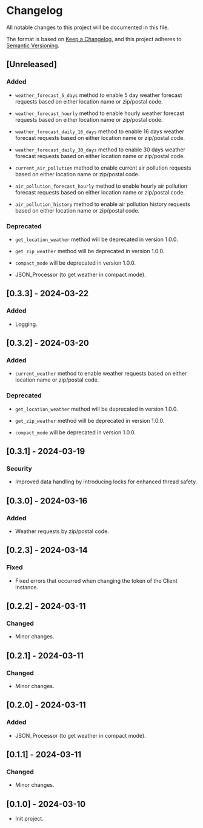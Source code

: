 # Changelog

All notable changes to this project will be documented in this file.

The format is based on [Keep a Changelog](https://keepachangelog.com/en/1.1.0/),
and this project adheres to [Semantic Versioning](https://semver.org/spec/v2.0.0.html).

## [Unreleased]

### Added

- `weather_forecast_5_days` method to enable 5 day weather forecast requests based on
  either location name or zip/postal code.

- `weather_forecast_hourly` method to enable hourly weather forecast requests based on
  either location name or zip/postal code.

- `weather_forecast_daily_16_days` method to enable 16 days weather forecast requests
  based on either location name or zip/postal code.

- `weather_forecast_daily_30_days` method to enable 30 days weather forecast requests
  based on either location name or zip/postal code.

- `current_air_pollution` method to enable current air pollution requests based
  on either location name or zip/postal code.

- `air_pollution_forecast_hourly` method to enable hourly air pollution forecast
  requests based on either location name or zip/postal code.

- `air_pollution_history` method to enable air pollution history requests based
  on either location name or zip/postal code.

### Deprecated

- `get_location_weather` method will be deprecated in version 1.0.0.
  
- `get_zip_weather` method will be deprecated in version 1.0.0.

- `compact_mode` will be deprecated in version 1.0.0.

- JSON_Processor (to get weather in compact mode).

## [0.3.3] - 2024-03-22

### Added

- Logging.

## [0.3.2] - 2024-03-20

### Added

- `current_weather` method to enable weather requests based on either
  location name or zip/postal code.

### Deprecated

- `get_location_weather` method will be deprecated in version 1.0.0.
  
- `get_zip_weather` method will be deprecated in version 1.0.0.

- `compact_mode` will be deprecated in version 1.0.0.

## [0.3.1] - 2024-03-19

### Security

- Improved data handling by introducing locks for enhanced thread safety.

## [0.3.0] - 2024-03-16

### Added

- Weather requests by zip/postal code.

## [0.2.3] - 2024-03-14

### Fixed

- Fixed errors that occurred when changing the token of the Client instance.

## [0.2.2] - 2024-03-11

### Changed 

- Minor changes.

## [0.2.1] - 2024-03-11

### Changed 

- Minor changes.

## [0.2.0] - 2024-03-11

### Added

- JSON_Processor (to get weather in compact mode).

## [0.1.1] - 2024-03-11

### Changed 

- Minor changes.

## [0.1.0] - 2024-03-10

- Init project.
